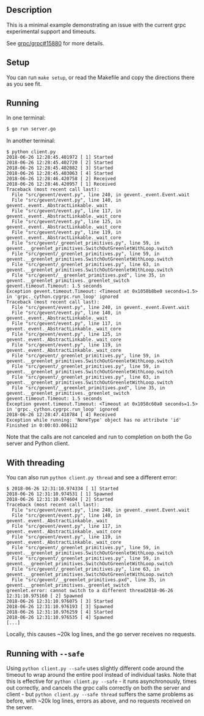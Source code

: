## Description

This is a minimal example demonstrating an issue with the current grpc
experimental support and timeouts.

See [grpc/grpc#15880](https://github.com/grpc/grpc/issues/15880) for more details.

## Setup

You can run `make setup`, or read the Makefile and copy the directions there as you see fit.

## Running

In one terminal:

```bash
$ go run server.go
```

In another terminal:

```text
$ python client.py
2018-06-26 12:28:45.401972 [ 1] Started
2018-06-26 12:28:45.402720 [ 2] Started
2018-06-26 12:28:45.402882 [ 3] Started
2018-06-26 12:28:45.403063 [ 4] Started
2018-06-26 12:28:46.420758 [ 2] Received
2018-06-26 12:28:46.420957 [ 1] Received
Traceback (most recent call last):
  File "src/gevent/event.py", line 240, in gevent._event.Event.wait
  File "src/gevent/event.py", line 140, in gevent._event._AbstractLinkable._wait
  File "src/gevent/event.py", line 117, in gevent._event._AbstractLinkable._wait_core
  File "src/gevent/event.py", line 125, in gevent._event._AbstractLinkable._wait_core
  File "src/gevent/event.py", line 119, in gevent._event._AbstractLinkable._wait_core
  File "src/gevent/_greenlet_primitives.py", line 59, in gevent.__greenlet_primitives.SwitchOutGreenletWithLoop.switch
  File "src/gevent/_greenlet_primitives.py", line 59, in gevent.__greenlet_primitives.SwitchOutGreenletWithLoop.switch
  File "src/gevent/_greenlet_primitives.py", line 63, in gevent.__greenlet_primitives.SwitchOutGreenletWithLoop.switch
  File "src/gevent/__greenlet_primitives.pxd", line 35, in gevent.__greenlet_primitives._greenlet_switch
gevent.timeout.Timeout: 1.5 seconds
Exception gevent.timeout.Timeout: <Timeout at 0x1058b8be0 seconds=1.5> in 'grpc._cython.cygrpc.run_loop' ignored
Traceback (most recent call last):
  File "src/gevent/event.py", line 240, in gevent._event.Event.wait
  File "src/gevent/event.py", line 140, in gevent._event._AbstractLinkable._wait
  File "src/gevent/event.py", line 117, in gevent._event._AbstractLinkable._wait_core
  File "src/gevent/event.py", line 125, in gevent._event._AbstractLinkable._wait_core
  File "src/gevent/event.py", line 119, in gevent._event._AbstractLinkable._wait_core
  File "src/gevent/_greenlet_primitives.py", line 59, in gevent.__greenlet_primitives.SwitchOutGreenletWithLoop.switch
  File "src/gevent/_greenlet_primitives.py", line 59, in gevent.__greenlet_primitives.SwitchOutGreenletWithLoop.switch
  File "src/gevent/_greenlet_primitives.py", line 63, in gevent.__greenlet_primitives.SwitchOutGreenletWithLoop.switch
  File "src/gevent/__greenlet_primitives.pxd", line 35, in gevent.__greenlet_primitives._greenlet_switch
gevent.timeout.Timeout: 1.5 seconds
Exception gevent.timeout.Timeout: <Timeout at 0x1058c60a0 seconds=1.5> in 'grpc._cython.cygrpc.run_loop' ignored
2018-06-26 12:28:47.418784 [ 4] Received
Exception while running: 'NoneType' object has no attribute 'id'
Finished in 0:00:03.006112
```

Note that the calls are not canceled and run to completion on both the Go server and Python client.

## With threading

You can also run `python client.py thread` and see a different error:

```raw
$ 2018-06-26 12:31:10.974334 [ 1] Started
2018-06-26 12:31:10.974531 [ 1] Spawned
2018-06-26 12:31:10.974604 [ 2] Started
Traceback (most recent call last):
  File "src/gevent/event.py", line 240, in gevent._event.Event.wait
  File "src/gevent/event.py", line 140, in gevent._event._AbstractLinkable._wait
  File "src/gevent/event.py", line 117, in gevent._event._AbstractLinkable._wait_core
  File "src/gevent/event.py", line 119, in gevent._event._AbstractLinkable._wait_core
  File "src/gevent/_greenlet_primitives.py", line 59, in gevent.__greenlet_primitives.SwitchOutGreenletWithLoop.switch
  File "src/gevent/_greenlet_primitives.py", line 59, in gevent.__greenlet_primitives.SwitchOutGreenletWithLoop.switch
  File "src/gevent/_greenlet_primitives.py", line 63, in gevent.__greenlet_primitives.SwitchOutGreenletWithLoop.switch
  File "src/gevent/__greenlet_primitives.pxd", line 35, in gevent.__greenlet_primitives._greenlet_switch
greenlet.error: cannot switch to a different thread2018-06-26 12:31:10.975160 [ 2] Spawned
2018-06-26 12:31:10.976075 [ 3] Started
2018-06-26 12:31:10.976193 [ 3] Spawned
2018-06-26 12:31:10.976259 [ 4] Started
2018-06-26 12:31:10.976535 [ 4] Spawned
[...]
```

Locally, this causes ~20k log lines, and the go server receives no requests.

## Running with `--safe`

Using `python client.py --safe` uses slightly different code around the timeout to wrap around the entire pool instead of individual tasks. Note that this is effective for `python client.py --safe` - it runs asynchronously, times out correctly, and cancels the grpc calls correctly on both the server and client - but `python client.py --safe thread` suffers the same problems as before, with ~20k log lines, errors as above, and no requests received on the server.